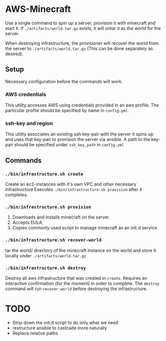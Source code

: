 # AWS-Minecraft
Use a single command to spin up a server, provision it with minecraft and start it.
If `./artifacts/world.tar.gz` exists, it will untar it as the world for the server.

When destroying infrastructure, the provisioner will recover the world from the
server to `./artifacts/world.tar.gz` (This can be done separately as desired).

## Setup
Necessary configuration before the commands will work.

### AWS credentials
This utility accesses AWS using credentials provided in an aws profile.  The
particular profile should be specified by name in `config.yml`.

### ssh-key and region
This utility associates an existing ssh key-pair with the server it spins up
and uses that key-pair to provision the server via ansible.  A path to the
key-pair should be specified under `ssh_key_path` in `config.yml`

## Commands

### `./bin/infrastructure.sh create`
Create an ec2-instances with it's own VPC and other necessary infrastructure
Executes `./bin/infrastructure.sh provision` after it completes.

### `./bin/infrastructure.sh provision`
1. Downloads and installs minecraft on the server.
2. Accepts EULA.
3. Copies commonly used script to manage minecraft as an init.d service.

### `./bin/infrastructure.sh recover-world`
tar the world/ directory of the minecraft instance on the world and store
it locally under `./artifacts/world.tar.gz`

### `./bin/infrastructure.sh destroy`
Destroy all aws infrastructure that was created in `create`. Requires an
interactive confirmation (for the moment) in order to complete.
The `destroy` command will run `recover-world` before destroying the
infrastructure.

# TODO
- Strip down the init.d script to do only what we need
- restructure ansible to castcade more naturally
- Replace relative paths
